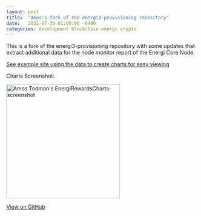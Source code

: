 ```yaml
---
layout: post
title:  "Amos's fork of the energi3-provisioning repository"
date:   2021-07-30 01:00:00 -0400
categories: development blockchain energi crypto
---
```


This is a fork of the energi3-provisioning repository with some updates that extract additional data for the node monitor report of the Energi Core Node.

[See example site using the data to create charts for easy viewing](https://amostodman.github.io/ATRewardsCharts-NRG/)

Charts Screenshot:

[<img alt="Amos Todman's EnergiRewardsCharts-screenshot" src="https://amostodman.github.io/ATRewardsCharts-NRG/EnergiRewardsCharts-screenshot.png" width="300"/>](https://amostodman.github.io/ATRewardsCharts-NRG/EnergiRewardsCharts-screenshot.png)

[View on GitHub](https://amostodman.github.io/ATRewardsCharts-NRG/)
